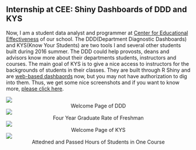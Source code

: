 ## Internship at CEE: Shiny Dashboards of DDD and KYS

Now, I am a student data analyst and programmer at [Center for Educational Effectiveness](http://cee.ucdavis.edu/) of our school.
The DDD(Department Diagnostic Dashboards) and KYS(Know Your Students) are two tools I and several other students built during 2016 summer.
The DDD could help provosts, deans and advisors know more about their departments students, instructors and courses. The main goal of KYS is to give a nice 
access to instructors for the backgrounds of students in their classes. They are built through R Shiny and are [web-based dashbaords](https://dashboards.ucdavis.edu/) now, but you may not have 
authorization to dig into them. Thus, we get some nice screenshots and if you want to know more, [please click here](https://github.com/xinyihou/shiny-dashboards-at-CEE).

<img src="https://xinyihou.github.io/assets/images/DDD.PNG">
<center>Welcome Page of DDD</center>
<img src="https://xinyihou.github.io/assets/images/DDD2.PNG">
<center>Four Year Graduate Rate of Freshman</center>
<img src="https://xinyihou.github.io/assets/images/KYS.PNG">
<center>Welcome Page of KYS</center>
<img src="https://xinyihou.github.io/assets/images/KYS2.PNG">
<center>Attedned and Passed Hours of Students in One Course</center>




